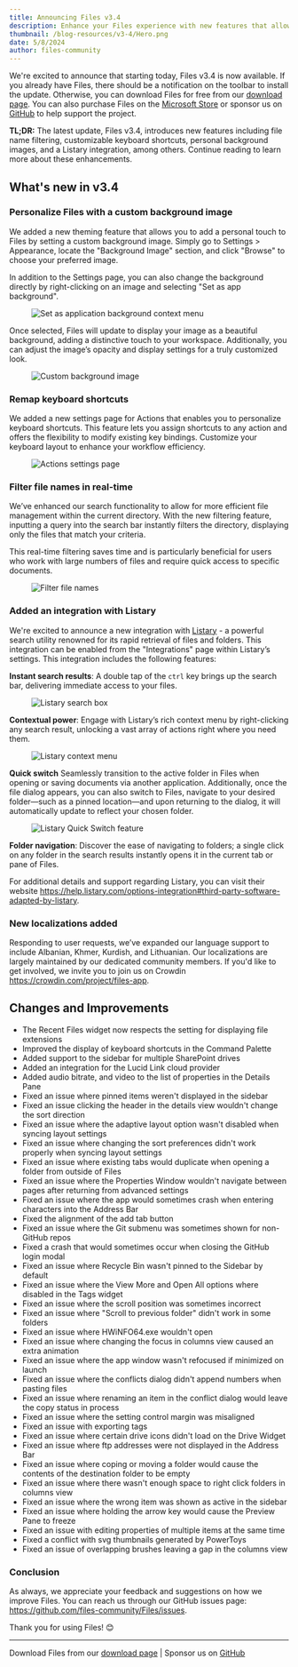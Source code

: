 ```yaml
---
title: Announcing Files v3.4
description: Enhance your Files experience with new features that allow you to filter file names, customize keyboard shortcuts, set a unique background image, and integrate with the powerful search utility, Listary.
thumbnail: /blog-resources/v3-4/Hero.png
date: 5/8/2024
author: files-community
---
```


We're excited to announce that starting today, Files v3.4 is now available. If you already have Files, there should be a notification on the toolbar to install the update. Otherwise, you can download Files for free from our [download page](/download/). You can also purchase Files on the [Microsoft Store](ms-windows-store://pdp/?ProductId=9nghp3dx8hdx&cid=FilesWebsite) or sponsor us on [GitHub](https://github.com/sponsors/yaira2) to help support the project.

**TL;DR:** The latest update, Files v3.4, introduces new features including file name filtering, customizable keyboard shortcuts, personal background images, and a Listary integration, among others. Continue reading to learn more about these enhancements.

## What's new in v3.4

### Personalize Files with a custom background image

We added a new theming feature that allows you to add a personal touch to Files by setting a custom background image. Simply go to Settings > Appearance, locate the "Background Image" section, and click "Browse" to choose your preferred image.

In addition to the Settings page, you can also change the background directly by right-clicking on an image and selecting "Set as app background".

<figure>
    <img src="/blog-resources/v3-4/BackgroundImageContextMenu.png" alt="Set as application background context menu" />
</figure>

Once selected, Files will update to display your image as a beautiful background, adding a distinctive touch to your workspace. Additionally, you can adjust the image’s opacity and display settings for a truly customized look.

<figure>
    <img src="/blog-resources/v3-4/BackgroundImage.png" alt="Custom background image" />
</figure>


### Remap keyboard shortcuts

We added a new settings page for Actions that enables you to personalize keyboard shortcuts. This feature lets you assign shortcuts to any action and offers the flexibility to modify existing key bindings. Customize your keyboard layout to enhance your workflow efficiency.

<figure>
    <img src="/blog-resources/v3-4/Actions.png" alt="Actions settings page" />
</figure>


### Filter file names in real-time

We’ve enhanced our search functionality to allow for more efficient file management within the current directory. With the new filtering feature, inputting a query into the search bar instantly filters the directory, displaying only the files that match your criteria.

This real-time filtering saves time and is particularly beneficial for users who work with large numbers of files and require quick access to specific documents.

<figure>
    <img src="/blog-resources/v3-4/Filter.png" alt="Filter file names" />
</figure>


### Added an integration with Listary

We're excited to announce a new integration with [Listary](https://www.listary.com/) - a powerful search utility renowned for its rapid retrieval of files and folders. This integration can be enabled from the "Integrations" page within Listary’s settings. This integration includes the following features:

**Instant search results**: A double tap of the `ctrl` key brings up the search bar, delivering immediate access to your files.

<figure>
    <img src="/blog-resources/v3-4/Listary.png" alt="Listary search box" />
</figure>

**Contextual power**: Engage with Listary’s rich context menu by right-clicking any search result, unlocking a vast array of actions right where you need them.

<figure>
    <img src="/blog-resources/v3-4/ListaryMenu.png" alt="Listary context menu" />
</figure>

**Quick switch** Seamlessly transition to the active folder in Files when opening or saving documents via another application. Additionally, once the file dialog appears, you can also switch to Files, navigate to your desired folder—such as a pinned location—and upon returning to the dialog, it will automatically update to reflect your chosen folder.

<figure>
    <img src="/blog-resources/v3-4/ListaryQuickSwitch.png" alt="Listary Quick Switch feature" />
</figure>

**Folder navigation**: Discover the ease of navigating to folders; a single click on any folder in the search results instantly opens it in the current tab or pane of Files.

For additional details and support regarding Listary, you can visit their website https://help.listary.com/options-integration#third-party-software-adapted-by-listary.

### New localizations added

Responding to user requests, we’ve expanded our language support to include Albanian, Khmer, Kurdish, and Lithuanian.  Our localizations are largely maintained by our dedicated community members. If you'd like to get involved, we invite you to join us on Crowdin https://crowdin.com/project/files-app.


## Changes and Improvements

- The Recent Files widget now respects the setting for displaying file extensions
- Improved the display of keyboard shortcuts in the Command Palette
- Added support to the sidebar for multiple SharePoint drives 
- Added an integration for the Lucid Link cloud provider
- Added audio bitrate, and video to the list of properties in the Details Pane
- Fixed an issue where pinned items weren't displayed in the sidebar
- Fixed an issue clicking the header in the details view wouldn't change the sort direction
- Fixed an issue where the adaptive layout option wasn't disabled when syncing layout settings
- Fixed an issue where changing the sort preferences didn't work properly when syncing layout settings
- Fixed an issue where existing tabs would duplicate when opening a folder from outside of Files
- Fixed an issue where the Properties Window wouldn't navigate between pages after returning from advanced settings
- Fixed an issue where the app would sometimes crash when entering characters into the Address Bar
- Fixed the alignment of the add tab button
- Fixed an issue where the Git submenu was sometimes shown for non-GitHub repos
- Fixed a crash that would sometimes occur when closing the GitHub login modal
- Fixed an issue where Recycle Bin wasn't pinned to the Sidebar by default
- Fixed an issue where the View More and Open All options where disabled in the Tags widget
- Fixed an issue where the scroll position was sometimes incorrect
- Fixed an issue where "Scroll to previous folder" didn't work in some folders
- Fixed an issue where HWiNFO64.exe wouldn't open
- Fixed an issue where changing the focus in columns view caused an extra animation
- Fixed an issue where the app window wasn't refocused if minimized on launch
- Fixed an issue where the conflicts dialog didn't append numbers when pasting files
- Fixed an issue where renaming an item in the conflict dialog would leave the copy status in process
- Fixed an issue where the setting control margin was misaligned
- Fixed an issue with exporting tags
- Fixed an issue where certain drive icons didn't load on the Drive Widget
- Fixed an issue where ftp addresses were not displayed in the Address Bar
- Fixed an issue where coping or moving a folder would cause the contents of the destination folder to be empty
- Fixed an issue where there wasn't enough space to right click folders in columns view
- Fixed an issue where the wrong item was shown as active in the sidebar
- Fixed an issue where holding the arrow key would cause the Preview Pane to freeze
- Fixed an issue with editing properties of multiple items at the same time
- Fixed a conflict with svg thumbnails generated by PowerToys
- Fixed an issue of overlapping brushes leaving a gap in the columns view

### Conclusion

As always, we appreciate your feedback and suggestions on how we improve Files. You can reach us through our GitHub issues page: https://github.com/files-community/Files/issues.

Thank you for using Files! 😊

---

Download Files from our [download page](/download/) | Sponsor us on [GitHub](https://github.com/sponsors/yaira2)
